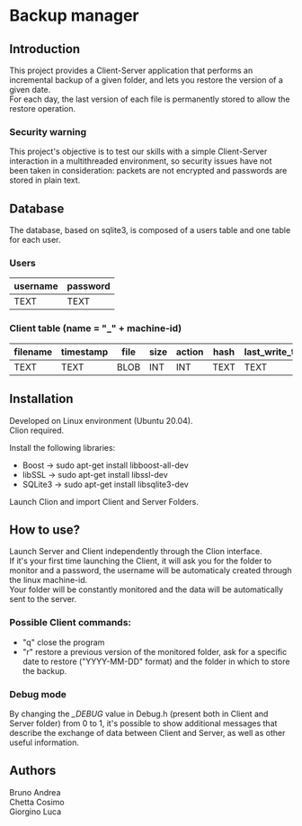 # Backup manager

## Introduction
This project provides a Client-Server application that performs an incremental backup of a given folder, and lets you restore the version of a given date.  
For each day, the last version of each file is permanently stored to allow the restore operation.

### Security warning

This project's objective is to test our skills with a simple Client-Server interaction in a multithreaded environment, so security issues have not been taken in consideration: packets are not encrypted and passwords are stored in plain text.

## Database
The database, based on sqlite3, is composed of a users table and one table for each user.

### Users
| username | password |
| -------- | -------- |
| TEXT     | TEXT     |

### Client table (name = "_" + machine-id)
| filename | timestamp	| file | size | action | hash | last_write_time | permissions	|
| -------- | ----------	| ---- | ---- | ------ | ---- | --------------- | ------------- |
| TEXT     | TEXT		| BLOB | INT  | INT    | TEXT | TEXT		 	| TEXT			|


## Installation
Developed on Linux environment (Ubuntu 20.04).  
Clion required.  

Install the following libraries:
- Boost		-> sudo apt-get install libboost-all-dev
- libSSL	-> sudo apt-get install libssl-dev
- SQLite3	-> sudo apt-get install libsqlite3-dev

Launch Clion and import Client and Server Folders.

## How to use?
Launch Server and Client independently through the Clion interface.  
If it's your first time launching the Client, it will ask you for the folder
to monitor and a password, the username will be automaticaly created through the
linux machine-id.  
Your folder will be constantly monitored and the data will be automatically sent 
to the server. 

### Possible Client commands:
- "q" close the program
- "r" restore a previous version of the monitored folder,
	ask for a specific date to restore ("YYYY-MM-DD" format) and the folder
	in which to store the backup.  

### Debug mode
By changing the *_DEBUG* value in Debug.h (present both in Client and Server folder) from 0 to 1, it's possible to show additional messages that describe the exchange of data between Client and Server, as well as other useful information.

## Authors
Bruno Andrea  
Chetta Cosimo   
Giorgino Luca   